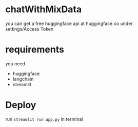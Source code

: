 # chatWithMixData
you can get a free huggingface api at huggingface.co under settings/Access Token

# requirements 
you need 
+ huggingface 
+ langchain
+ streamlit

# Deploy

run `streamlit run app.py` in terminal